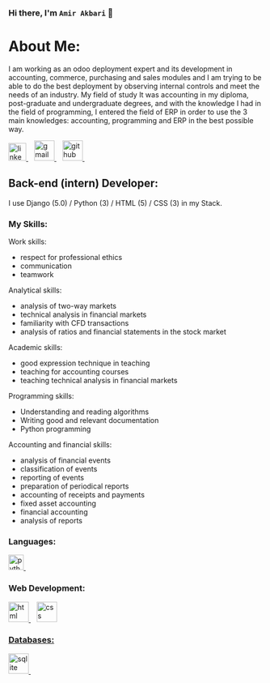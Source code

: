 ### Hi there, I'm `Amir Akbari` 👋

# About Me:
<P>
I am working as an odoo deployment expert and
its development in accounting, commerce,
purchasing and sales modules and I am trying to
be able to do the best deployment by observing
internal controls and meet the needs of an
industry. My field of study It was accounting in my
diploma, post-graduate and undergraduate
degrees, and with the knowledge I had in the field
of programming, I entered the field of ERP in
order to use the 3 main knowledges: accounting,
programming and ERP in the best possible way.


</P>

<a href="https://www.linkedin.com/in/amirakbarisxl-py/" target="_blank">
        <img
      src="https://www.vectorlogo.zone/logos/linkedin/linkedin-icon.svg"
      alt="linkedin"
      width="35"
      height="35"/>
</a>&nbsp;&nbsp;

<a href="mailto:Amirakbarisxl@gmail.com" target="_blank">
 <img
      src="https://www.vectorlogo.zone/logos/gmail/gmail-tile.svg"
      alt="gmail"
      width="40"
      height="40"
/>
</a>&nbsp;&nbsp;

<a href="https://github.com/AmirakbariSXL" target="_blank">
 <img
      src="https://www.vectorlogo.zone/logos/github/github-tile.svg"
      alt="github"
      width="40"
      height="40"
/>
</a>&nbsp;&nbsp;
          
## Back-end (intern) Developer:
I use Django (5.0) / Python (3) / HTML (5) / CSS (3)  in my Stack.

### My Skills:
<p>
  
Work skills: 
- respect for professional ethics 
- communication 
- teamwork

Analytical skills:
- analysis of two-way markets
- technical analysis in financial markets 
- familiarity with CFD transactions 
- analysis of ratios and financial statements in the stock market

Academic skills: 
- good expression technique in teaching 
- teaching for accounting courses 
- teaching technical analysis in financial markets

Programming skills:
- Understanding and reading algorithms 
- Writing good and relevant documentation
- Python programming

Accounting and financial skills: 
- analysis of financial events  
- classification of events 
- reporting of events  
- preparation of periodical reports 
- accounting of receipts and payments 
- fixed asset accounting 
- financial accounting 
- analysis of reports
</p>

<div>
  <!-- ********************************************* -->
<h3 align="left">Languages:</h3>
<p>
<a href="https://python.org" target="_blank">
  <img
        src="https://www.svgrepo.com/show/354238/python.svg"
        alt="python"
        width="30"
        height="30"
  />
  </a>&nbsp;&nbsp;
  
<!-- ********************************************* -->
<h3 align="left">Web Development:</h3>
<p>
<a href="https://html.com/" target="_blank">
  <img
        src="https://www.svgrepo.com/show/353884/html-5.svg"
        alt="html"
        width="40"
        height="40"
  />
</a>&nbsp;&nbsp;
<a href="https://en.wikipedia.org/wiki/CSS" target="_blank">
  <img
        src="https://www.svgrepo.com/show/303481/css-3-logo.svg"
        alt="css"
        width="40"
        height="40"
  />

<!-- ********************************************* -->
  <h3 align="left">Databases:</h3>
<p>
  <a href="https://www.sqlite.org/" target="_blank">
  <img
        src="https://www.svgrepo.com/show/374094/sqlite.svg"
        alt="sqlite"
        height="40"
        width="40"
  />
</a>&nbsp;&nbsp;
</p>

</div>
